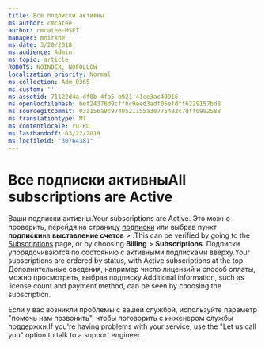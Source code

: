 ```yaml
---
title: Все подписки активны
ms.author: cmcatee
author: cmcatee-MSFT
manager: mnirkhe
ms.date: 3/20/2018
ms.audience: Admin
ms.topic: article
ROBOTS: NOINDEX, NOFOLLOW
localization_priority: Normal
ms.collection: Adm_O365
ms.custom: ''
ms.assetid: 71122d4a-df0b-4fa5-b921-41ce3ac49916
ms.openlocfilehash: bef24376d9cffbc9eed3adf05efdff6229157bd8
ms.sourcegitcommit: 03a156a9c9740521155a30775492c7dff0982588
ms.translationtype: MT
ms.contentlocale: ru-RU
ms.lasthandoff: 03/22/2019
ms.locfileid: "30764381"
---
```

# <a name="all-subscriptions-are-active"></a><span data-ttu-id="4bc6a-102">Все подписки активны</span><span class="sxs-lookup"><span data-stu-id="4bc6a-102">All subscriptions are Active</span></span>

<span data-ttu-id="4bc6a-103">Ваши подписки активны.</span><span class="sxs-lookup"><span data-stu-id="4bc6a-103">Your subscriptions are Active.</span></span> <span data-ttu-id="4bc6a-104">Это можно проверить, перейдя на страницу [подписки](https://go.microsoft.com/fwlink/p/?linkid=842054) или выбрав пункт **подписки**на **выставление счетов** \> .</span><span class="sxs-lookup"><span data-stu-id="4bc6a-104">This can be verified by going to the [Subscriptions](https://go.microsoft.com/fwlink/p/?linkid=842054) page, or by choosing **Billing** \> **Subscriptions**.</span></span> <span data-ttu-id="4bc6a-105">Подписки упорядочиваются по состоянию с активными подписками вверху.</span><span class="sxs-lookup"><span data-stu-id="4bc6a-105">Your subscriptions are ordered by status, with Active subscriptions at the top.</span></span> <span data-ttu-id="4bc6a-106">Дополнительные сведения, например число лицензий и способ оплаты, можно просмотреть, выбрав подписку.</span><span class="sxs-lookup"><span data-stu-id="4bc6a-106">Additional information, such as license count and payment method, can be seen by choosing the subscription.</span></span>
  
<span data-ttu-id="4bc6a-107">Если у вас возникли проблемы с вашей службой, используйте параметр "помочь нам позвонить", чтобы поговорить с инженером службы поддержки.</span><span class="sxs-lookup"><span data-stu-id="4bc6a-107">If you're having problems with your service, use the "Let us call you" option to talk to a support engineer.</span></span>
  

